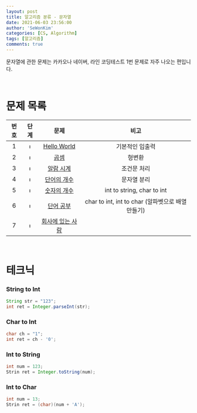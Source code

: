 ```yaml
---
layout: post
title: 알고리즘 분류 - 문자열
date: 2021-06-03 23:56:00
author: 'SeWonKim'
categories: [CS, Algorithm]
tags: [알고리즘]
comments: true
---
```


문자열에 관한 문제는 카카오나 네이버, 라인 코딩테스트 1번 문제로 자주 나오는 편입니다.

&nbsp;

# 문제 목록

| 번호  |                                                                   단계                                                                    |                           문제                           |                       비고                       |
| :---: | :---------------------------------------------------------------------------------------------------------------------------------------: | :------------------------------------------------------: | :----------------------------------------------: |
|   1   | <img width="12" alt="level5" src="https://user-images.githubusercontent.com/30452963/120666450-91e25f80-c4c7-11eb-9143-49b6c64a26f9.png"> |   [Hello World](https://www.acmicpc.net/problem/2557)    |                 기본적인 입출력                  |
|   2   | <img width="12" alt="level4" src="https://user-images.githubusercontent.com/30452963/120667184-35cc0b00-c4c8-11eb-9371-29ac5831eba6.png"> |       [곱셈](https://www.acmicpc.net/problem/2588)       |                      형변환                      |
|   3   | <img width="12" alt="level3" src="https://user-images.githubusercontent.com/30452963/120669078-146c1e80-c4ca-11eb-9b9c-5ee724c7b020.png"> |    [알람 시계](https://www.acmicpc.net/problem/2884)     |                   조건문 처리                    |
|   4   | <img width="12" alt="level2" src="https://user-images.githubusercontent.com/30452963/120670803-bd674900-c4cb-11eb-8eb7-c542cece8393.png"> |   [단어의 개수](https://www.acmicpc.net/problem/1152)    |                   문자열 분리                    |
|   5   | <img width="12" alt="level2" src="https://user-images.githubusercontent.com/30452963/120670803-bd674900-c4cb-11eb-8eb7-c542cece8393.png"> |   [숫자의 개수](https://www.acmicpc.net/problem/2257)    |            int to string, char to int            |
|   6   | <img width="12" alt="level1" src="https://user-images.githubusercontent.com/30452963/120675721-4b453300-c4d0-11eb-8510-82c8769fd4ab.png"> |    [단어 공부](https://www.acmicpc.net/problem/1157)     | char to int, int to char (알파벳으로 배열만들기) |
|   7   | <img width="12" alt="level5" src="https://user-images.githubusercontent.com/30452963/120680054-d6282c80-c4d4-11eb-94b9-afc50fa1c08c.png"> | [회사에 있는 사람](https://www.acmicpc.net/problem/7785) |                                                  |

&nbsp;

# 테크닉

### String to Int

```java
String str = "123";
int ret = Integer.parseInt(str);
```

### Char to Int

```java
char ch = "1";
int ret = ch - '0';
```

### Int to String

```java
int num = 123;
Strin ret = Integer.toString(num);
```

### Int to Char

```java
int num = 13;
Strin ret = (char)(num + 'A');
```

